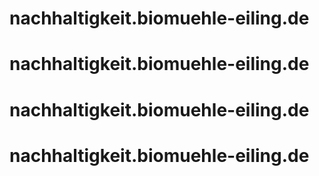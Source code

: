 # nachhaltigkeit.biomuehle-eiling.de
# nachhaltigkeit.biomuehle-eiling.de
# nachhaltigkeit.biomuehle-eiling.de
# nachhaltigkeit.biomuehle-eiling.de
